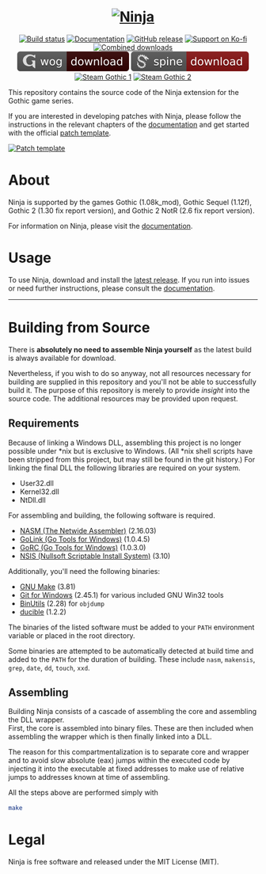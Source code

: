 <div align="center">

# [![Ninja](https://github.com/szapp/Ninja/assets/20203034/adff73c7-a449-4a4c-8e80-0540deb67e6f)](https://github.com/szapp/Ninja)

[![Build status](https://github.com/szapp/Ninja/actions/workflows/build.yml/badge.svg?branch=master)](https://github.com/szapp/Ninja/actions/workflows/build.yml)
[![Documentation](https://img.shields.io/badge/docs-wiki-blue)](https://github.com/szapp/Ninja/wiki)
[![GitHub release](https://img.shields.io/github/v/release/szapp/Ninja.svg)](https://github.com/szapp/Ninja/releases/latest)
[![Support on Ko-fi](https://img.shields.io/badge/ko--fi-support-ff586e?logo=kofi&logoColor=white)](https://ko-fi.com/szapp)
[![Combined downloads](https://api.szapp.de/downloads/ninja/total/badge)](https://github.com/szapp/Ninja/wiki#user-content-downloads)  
[![World of Gothic](https://raw.githubusercontent.com/szapp/patch-template/main/.github/actions/initialization/badges/wog.svg)](https://www.worldofgothic.de/dl/download_652.htm)
[![Spine](https://raw.githubusercontent.com/szapp/patch-template/main/.github/actions/initialization/badges/spine.svg)](https://clockwork-origins.com/spine)
[![Steam Gothic 1](https://img.shields.io/badge/steam-Gothic%201-2a3f5a?logo=steam&labelColor=1b2838)](https://steamcommunity.com/sharedfiles/filedetails/?id=2786936496)
[![Steam Gothic 2](https://img.shields.io/badge/steam-Gothic%202-2a3f5a?logo=steam&labelColor=1b2838)](https://steamcommunity.com/sharedfiles/filedetails/?id=2786910489)

</div>

This repository contains the source code of the Ninja extension for the Gothic game series.

If you are interested in developing patches with Ninja, please follow the instructions in the relevant chapters of the
[documentation](https://github.com/szapp/Ninja/wiki) and get started with the official [patch template](https://github.com/szapp/patch-template).

[![Patch template](https://img.shields.io/badge/get%20started-patch%20template-green?style=for-the-badge&logo=github)](https://github.com/szapp/patch-template)

# About

Ninja is supported by the games Gothic (1.08k_mod), Gothic Sequel (1.12f), Gothic 2 (1.30 fix report version), and Gothic 2 NotR (2.6 fix report version).

For information on Ninja, please visit the [documentation](https://github.com/szapp/Ninja/wiki).

# Usage

To use Ninja, download and install the [latest release](https://github.com/szapp/Ninja/releases/latest). If you run into
issues or need further instructions, please consult the [documentation](https://github.com/szapp/Ninja/wiki).

---

# Building from Source

There is **absolutely no need to assemble Ninja yourself** as the latest build is always available for download.

Nevertheless, if you wish to do so anyway, not all resources necessary for building are supplied in this repository and
you'll not be able to successfully build it. The purpose of this repository is merely to provide *insight* into the
source code. The additional resources may be provided upon request.

## Requirements

Because of linking a Windows DLL, assembling this project is no longer possible under \*nix but is exclusive to Windows.
(All \*nix shell scripts have been stripped from this project, but may still be found in the git history.) For linking
the final DLL the following libraries are required on your system.

- User32.dll
- Kernel32.dll
- NtDll.dll

For assembling and building, the following software is required.

- [NASM (The Netwide Assembler)](https://nasm.us) (2.16.03)
- [GoLink (Go Tools for Windows)](http://godevtool.com) (1.0.4.5)
- [GoRC (Go Tools for Windows)](http://godevtool.com) (1.0.3.0)
- [NSIS (Nullsoft Scriptable Install System)](https://nsis.sourceforge.io) (3.10)

Additionally, you'll need the following binaries:

- [GNU Make](http://gnuwin32.sourceforge.net/packages/make.htm) (3.81)
- [Git for Windows](https://git-scm.com/download/win) (2.45.1) for various included GNU Win32 tools
- [BinUtils](https://sourceforge.net/projects/mingw/files/MinGW/Base/binutils/) (2.28) for `objdump`
- [ducible](https://github.com/jasonwhite/ducible) (1.2.2)

The binaries of the listed software must be added to your `PATH` environment variable or placed in the root directory.

Some binaries are attempted to be automatically detected at build time and added to the `PATH` for the duration of building. These include `nasm`, `makensis`, `grep`, `date`, `dd`, `touch`, `xxd`.

## Assembling

Building Ninja consists of a cascade of assembling the core and assembling the DLL wrapper.  
First, the core is assembled into binary files. These are then included when assembling the wrapper which is then
finally linked into a DLL.

The reason for this compartmentalization is to separate core and wrapper and to avoid slow absolute (eax) jumps within
the executed code by injecting it into the executable at fixed addresses to make use of relative jumps to addresses
known at time of assembling.

All the steps above are performed simply with

```bash
make
```

# Legal

Ninja is free software and released under the MIT License (MIT).
